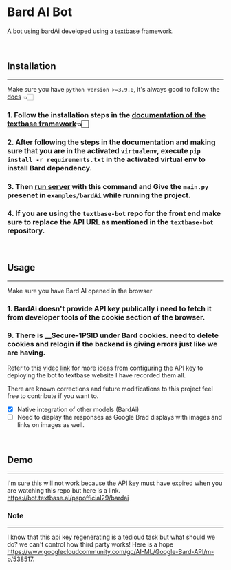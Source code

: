 # Bard AI Bot

A bot using bardAi developed using a textbase framework.

 <br />

## Installation
---
Make sure you have `python version >=3.9.0`, it's always good to follow the [docs](https://docs.textbase.ai/) 👈🏻
### 1. Follow the installation steps in the [documentation of the textbase framework](https://docs.textbase.ai/get-started/installation)👈🏻

### 2. After following the steps in the documentation and making sure that you are in the activated `virtualenv`, execute `pip install -r requirements.txt` in the activated virtual env to install Bard dependency.
### 3. Then [run server](https://docs.textbase.ai/get-started/test-locally#if-you-have-cloned-the-repo) with this command and Give the `main.py` presenet in `examples/bardAi` while running the project.

### 4. If you are using the `textbase-bot` repo for the front end make sure to replace the API URL as mentioned in the `textbase-bot` repository.

 <br />

## Usage
---
Make sure you have Bard AI opened in the browser
### 1. BardAi doesn't provide API key publically i need to fetch it from developer tools of the cookie section of the browser.
### 9. There is __Secure-1PSID under Bard cookies. need to delete cookies and relogin if the backend is giving errors just like we are having.


Refer to this [video link](https://drive.google.com/file/d/1ZDqygsWxe2S_aA60u1ZrxIZhL09uGKjx/view?usp=sharing) for more ideas from configuring the API key to deploying the bot to textbase website I have recorded them all.


There are known corrections and future modifications to this project feel free to contribute if you want to.
- [X] Native integration of other models (BardAi)
- [ ] Need to display the responses as Google Brad displays with images and links on images as well.

 <br />

## Demo
---
I'm sure this will not work because the API key must have expired when you are watching this repo but here is a link.
https://bot.textbase.ai/pspofficial29/bardai


### Note
---
I know that this api key regenerating is a tedioud task but what should we do? we can't control how third party works! Here is a hope https://www.googlecloudcommunity.com/gc/AI-ML/Google-Bard-API/m-p/538517.
